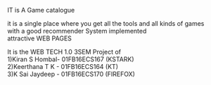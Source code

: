 
IT is A Game catalogue 

it is a single place where you get all the tools and all kinds of games <br>
with a good recommender System implemented<br>
attractive WEB PAGES

  It is the WEB TECH 1.0 3SEM Project of <Br>
  1)Kiran S Hombal- 01FB16ECS167 (KSTARK)<br>
  2)Keerthana T K - 01FB16ECS164 (KT)<br>
  3)K Sai Jaydeep - 01FB16ECS170 (FIREFOX)<br>
